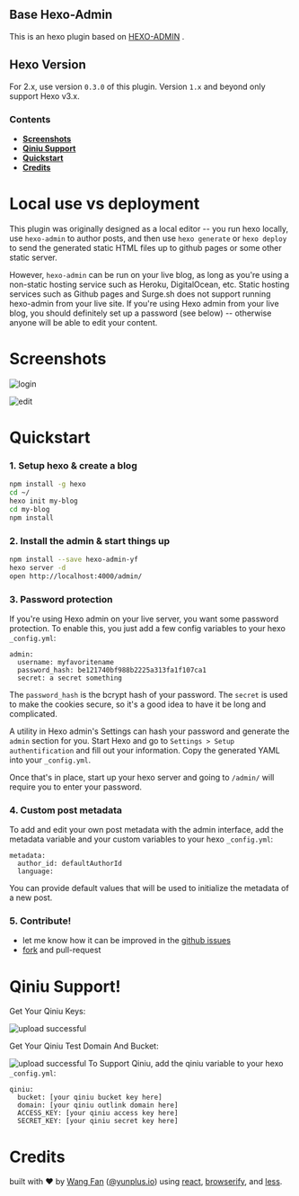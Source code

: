 ## Base Hexo-Admin

This is an hexo plugin based on [HEXO-ADMIN](https://github.com/jaredly/hexo-admin) .

## Hexo Version

For 2.x, use version `0.3.0` of this plugin. Version `1.x` and beyond only
support Hexo v3.x.

### Contents
- [**Screenshots**](#screenshots)
- [**Qiniu Support**](#qiniu)
- [**Quickstart**](#quickstart)
- [**Credits**](#credits)

# Local use vs deployment
This plugin was originally designed as a local editor -- you run hexo locally, use `hexo-admin` to author posts, and then use `hexo generate` or `hexo deploy` to send the generated static HTML files up to github pages or some other static server.

However, `hexo-admin` can be run on your live blog, as long as you're using a non-static hosting service such as Heroku, DigitalOcean, etc. Static hosting services such as Github pages and Surge.sh does not support running hexo-admin from your live site.
If you're using Hexo admin from your live blog, you should definitely set up a password (see below) -- otherwise anyone will be able to edit your content.

# Screenshots

![login](http://cdn.yunplus.io/pasted-1487403495592.png)

![edit](http://cdn.yunplus.io/pasted-1487403530943.png)

# Quickstart
### 1. Setup hexo & create a blog
```sh
npm install -g hexo
cd ~/
hexo init my-blog
cd my-blog
npm install
```
### 2. Install the admin & start things up
```sh
npm install --save hexo-admin-yf
hexo server -d
open http://localhost:4000/admin/
```

### 3. Password protection
If you're using Hexo admin on your live server, you want some password
protection. To enable this, you just add a few config variables to your hexo
`_config.yml`:

```
admin:
  username: myfavoritename
  password_hash: be121740bf988b2225a313fa1f107ca1
  secret: a secret something
```

The `password_hash` is the bcrypt hash of your password. The `secret` is used
to make the cookies secure, so it's a good idea to have it be long and
complicated.

A utility in Hexo admin's Settings can hash your password and generate the `admin`
section for you. Start Hexo and go to `Settings > Setup authentification`
and fill out your information. Copy the generated YAML into your `_config.yml`.

Once that's in place, start up your hexo server and going to `/admin/` will
require you to enter your password.

### 4. Custom post metadata
To add and edit your own post metadata with the admin interface, add the
metadata variable and your custom variables to your hexo `_config.yml`:
```
metadata:
  author_id: defaultAuthorId
  language:
```
You can provide default values that will be used to initialize the metadata
of a new post.

### 5. Contribute!
- let me know how it can be improved in the [github
  issues](https://github.com/yfsoftcom/hexo-admin-yf/issues)
- [fork](https://github.com/yfsoftcom/hexo-admin-yf) and pull-request

# Qiniu Support!

Get Your Qiniu Keys:

![upload successful](http://cdn.yunplus.io/pasted-1487403384624.png)

Get Your Qiniu Test Domain And Bucket:

![upload successful](http://cdn.yunplus.io/pasted-1487403438509.png)
To Support Qiniu, add the qiniu variable to your hexo
`_config.yml`:
```
qiniu:
  bucket: [your qiniu bucket key here]
  domain: [your qiniu outlink domain here]
  ACCESS_KEY: [your qiniu access key here]
  SECRET_KEY: [your qiniu secret key here]
```

# Credits

built with ❤ by [Wang Fan](http://blog.yfsoft.biz)
([@yunplus.io](http://blog.yunplus.io)) using
[react](http://facebook.github.io/react), [browserify](
http://browserify.org), and [less](http://lesscss.org).
